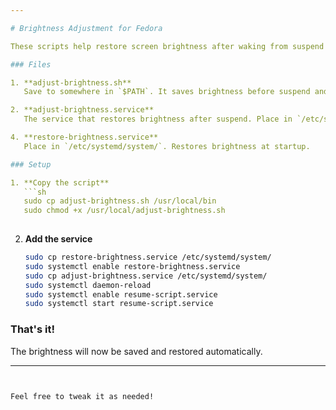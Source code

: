 ```yaml
---

# Brightness Adjustment for Fedora

These scripts help restore screen brightness after waking from suspend on Fedora 40 with GNOME and Wayland.

### Files

1. **adjust-brightness.sh**  
   Save to somewhere in `$PATH`. It saves brightness before suspend and restores it after.

2. **adjust-brightness.service**
   The service that restores brightness after suspend. Place in `/etc/systemd/system/`.

4. **restore-brightness.service**  
   Place in `/etc/systemd/system/`. Restores brightness at startup.

### Setup

1. **Copy the script**  
   ```sh
   sudo cp adjust-brightness.sh /usr/local/bin
   sudo chmod +x /usr/local/adjust-brightness.sh
   
   ```

2. **Add the service**  
   ```sh
   sudo cp restore-brightness.service /etc/systemd/system/
   sudo systemctl enable restore-brightness.service
   sudo cp adjust-brightness.service /etc/systemd/system/
   sudo systemctl daemon-reload
   sudo systemctl enable resume-script.service
   sudo systemctl start resume-script.service
   ```

### That's it!

The brightness will now be saved and restored automatically.

--- 
```


Feel free to tweak it as needed!
